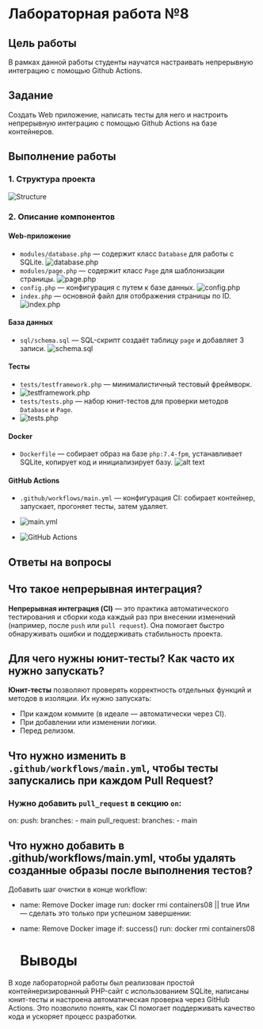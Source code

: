 ﻿# Лабораторная работа №8

## Цель работы

В рамках данной работы студенты научатся настраивать непрерывную интеграцию с помощью Github Actions.

## Задание

Создать Web приложение, написать тесты для него и настроить непрерывную интеграцию с помощью Github Actions на базе контейнеров.

## Выполнение работы

### 1. Структура проекта

![Structure](images/image.png)

### 2. Описание компонентов

#### Web-приложение

- `modules/database.php` — содержит класс `Database` для работы с SQLite.
![database.php](images/image-1.png)
- `modules/page.php` — содержит класс `Page` для шаблонизации страницы.
![page.php](images/image-2.png)
- `config.php` — конфигурация с путем к базе данных.
![config.php](images/image-3.png)
- `index.php` — основной файл для отображения страницы по ID.
![index.php](images/image-4.png)

#### База данных

- `sql/schema.sql` — SQL-скрипт создаёт таблицу `page` и добавляет 3 записи.
![schema.sql](images/image-5.png)

#### Тесты

- `tests/testframework.php` — минималистичный тестовый фреймворк.
- ![testframework.php](images/image-6.png)
- `tests/tests.php` — набор юнит-тестов для проверки методов `Database` и `Page`.
- ![tests.php](images/image-7.png)

#### Docker

- `Dockerfile` — собирает образ на базе `php:7.4-fpm`, устанавливает SQLite, копирует код и инициализирует базу.
![alt text](images/image-8.png)

#### GitHub Actions

- `.github/workflows/main.yml` — конфигурация CI: собирает контейнер, запускает, прогоняет тесты, затем удаляет.

- ![main.yml](images/image-9.png)

- ![GitHub Actions](images/image-10.png)
## Ответы на вопросы

## Что такое непрерывная интеграция?

**Непрерывная интеграция (CI)** — это практика автоматического тестирования и сборки кода каждый раз при внесении изменений (например, после `push` или `pull request`). Она помогает быстро обнаруживать ошибки и поддерживать стабильность проекта.


## Для чего нужны юнит-тесты? Как часто их нужно запускать?

**Юнит-тесты** позволяют проверять корректность отдельных функций и методов в изоляции. Их нужно запускать:

- При каждом коммите (в идеале — автоматически через CI).
- При добавлении или изменении логики.
- Перед релизом.


## Что нужно изменить в `.github/workflows/main.yml`, чтобы тесты запускались при каждом Pull Request?

### Нужно добавить `pull_request` в секцию `on`:

on:
  push:
    branches:
      - main
  pull_request:
    branches:
      - main

## Что нужно добавить в .github/workflows/main.yml, чтобы удалять созданные образы после выполнения тестов?
Добавить шаг очистки в конце workflow:

- name: Remove Docker image
  run: docker rmi containers08 || true
Или — сделать это только при успешном завершении:

- name: Remove Docker image
  if: success()
  run: docker rmi containers08
  
  # Выводы
В ходе лабораторной работы был реализован простой контейнеризированный PHP-сайт с использованием SQLite, написаны юнит-тесты и настроена автоматическая проверка через GitHub Actions. Это позволило понять, как CI помогает поддерживать качество кода и ускоряет процесс разработки.
